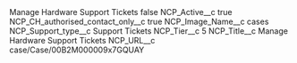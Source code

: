 <?xml version="1.0" encoding="UTF-8"?>
<CustomMetadata xmlns="http://soap.sforce.com/2006/04/metadata" xmlns:xsi="http://www.w3.org/2001/XMLSchema-instance" xmlns:xsd="http://www.w3.org/2001/XMLSchema">
    <label>Manage Hardware Support Tickets</label>
    <protected>false</protected>
    <values>
        <field>NCP_Active__c</field>
        <value xsi:type="xsd:boolean">true</value>
    </values>
    <values>
        <field>NCP_CH_authorised_contact_only__c</field>
        <value xsi:type="xsd:boolean">true</value>
    </values>
    <values>
        <field>NCP_Image_Name__c</field>
        <value xsi:type="xsd:string">cases</value>
    </values>
    <values>
        <field>NCP_Support_type__c</field>
        <value xsi:type="xsd:string">Support Tickets</value>
    </values>
    <values>
        <field>NCP_Tier__c</field>
        <value xsi:type="xsd:string">5</value>
    </values>
    <values>
        <field>NCP_Title__c</field>
        <value xsi:type="xsd:string">Manage Hardware Support Tickets</value>
    </values>
    <values>
        <field>NCP_URL__c</field>
        <value xsi:type="xsd:string">case/Case/00B2M000009x7GQUAY</value>
    </values>
</CustomMetadata>
